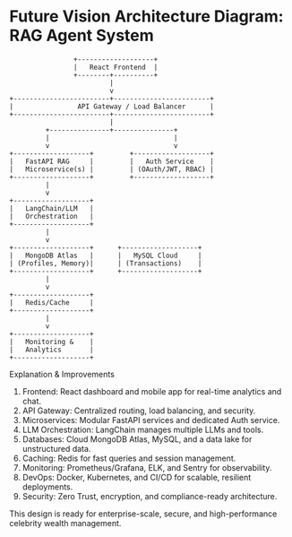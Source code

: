 # Future Vision Architecture Diagram: RAG Agent System

```
                +-------------------+
                |   React Frontend  |
                +--------+----------+
                         |
                         v
+------------------------+------------------------+
|                API Gateway / Load Balancer      |
+------------------------+------------------------+
                         |
         +---------------+---------------+
         |                               |
         v                               v
+-------------------+         +-------------------+
|   FastAPI RAG     |         |   Auth Service    |
|   Microservice(s) |         | (OAuth/JWT, RBAC) |
+-------------------+         +-------------------+
         |
         v
+-------------------+
|   LangChain/LLM   |
|   Orchestration   |
+-------------------+
         |
         v
+-------------------+      +-------------------+
|   MongoDB Atlas   |      |   MySQL Cloud     |
| (Profiles, Memory)|      | (Transactions)    |
+-------------------+      +-------------------+
         |
         v
+-------------------+
|   Redis/Cache     |
+-------------------+
         |
         v
+-------------------+
|   Monitoring &    |
|   Analytics       |
+-------------------+
```

 Explanation & Improvements

1.  Frontend: React dashboard and mobile app for real-time analytics and chat.
2. API Gateway: Centralized routing, load balancing, and security.
3. Microservices: Modular FastAPI services and dedicated Auth service.
4. LLM Orchestration: LangChain manages multiple LLMs and tools.
5. Databases: Cloud MongoDB Atlas, MySQL, and a data lake for unstructured data.
6. Caching: Redis for fast queries and session management.
7. Monitoring: Prometheus/Grafana, ELK, and Sentry for observability.
8. DevOps: Docker, Kubernetes, and CI/CD for scalable, resilient deployments.
9. Security: Zero Trust, encryption, and compliance-ready architecture.

This design is ready for enterprise-scale, secure, and high-performance celebrity wealth management.
